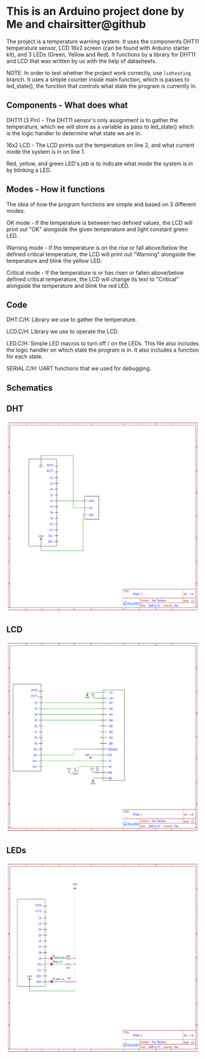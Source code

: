 # This is an Arduino project done by Me and chairsitter@github

The project is a temperature warning system. It uses the components DHT11 temperature sensor, LCD 16x2 screen (can be found with Arduino starter kit), and 3 LEDs (Green, Yellow and Red). It functions by a library for DHT11 and LCD that was written by us with the help of datasheets.

NOTE: In order to test whether the project work correctly, use `lcdtesting` branch. It uses a simple counter inside main function, which is passes to led_state(), the function that controls what state the program is currently in.

## Components - What does what

DHT11 (3 Pin) - The DHT11 sensor's only assignment is to gather the temperature, which we will store as a variable as pass to led_state() which is the logic handler to determine what state we are in.

16x2 LCD - The LCD prints out the temperature on line 2, and what current mode the system is in on line 1.

Red, yellow, and green LED's job is to indicate what mode the system is in by blinking a LED.

## Modes - How it functions

The idea of how the program functions are simple and based on 3 different modes.

OK mode - If the temperature is between two defined values, the LCD will print out "OK" alongside the given temperature and light constant green LED.

Warning mode - If the temperature is on the rise or fall above/below the defined critical temperature, the LCD will print out "Warning" alongside the temperature and blink the yellow LED.

Critical mode - If the temperature is or has risen or fallen above/below defined critical temperature, the LCD will change its text to "Critical" alongside the temperature and blink the red LED.


## Code

DHT.C/H: Library we use to gather the temperature. 

LCD.C/H: Library we use to operate the LCD.

LED.C/H: Simple LED macros to turn off / on the LEDs. This file also includes the logic handler on which state the program is in. It also includes a function for each state.

SERIAL.C/H: UART functions that we used for debugging.

## Schematics

## DHT
<img src="https://raw.githubusercontent.com/Systemad/arduino-project/resources/Schematics/DHT/DHT_Schematic.png" alt="alt text" width="700" height="500">


## LCD
<img src="https://raw.githubusercontent.com/Systemad/arduino-project/resources/Schematics/LCD/LCD_Schematic.png" alt="alt text" width="700" height="500">


## LEDs
<img src="https://raw.githubusercontent.com/Systemad/arduino-project/resources/Schematics/LED/LED_Schematic.png" alt="alt text" width="700" height="500">
